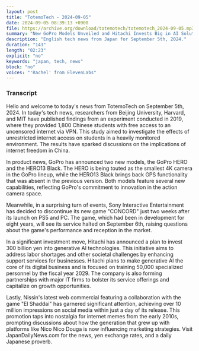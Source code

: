 ```yaml
---
layout: post
title: "TotemoTech - 2024-09-05"
date: 2024-09-05 08:39:13 +0900
file: https://archive.org/download/totemotech/totemotech_2024-09-05.mp3
summary: "New GoPro Models Unveiled and Hitachi Invests Big in AI Solutions, & more…"
description: "English tech news from Japan for September 5th, 2024."
duration: "143"
length: "02:23"
explicit: "no"
keywords: "japan, tech, news"
block: "no"
voices: "'Rachel' from ElevenLabs"
---
```


### Transcript

Hello and welcome to today's news from TotemoTech on September 5th, 2024. In today's tech news, researchers from Beijing University, Harvard, and MIT have published findings from an experiment conducted in 2019, where they provided 1,800 Chinese students with free access to an uncensored internet via VPN. This study aimed to investigate the effects of unrestricted internet access on students in a heavily monitored environment. The results have sparked discussions on the implications of internet freedom in China.

In product news, GoPro has announced two new models, the GoPro HERO and the HERO13 Black. The HERO is being touted as the smallest 4K camera in the GoPro lineup, while the HERO13 Black brings back GPS functionality that was absent in the previous version. Both models feature several new capabilities, reflecting GoPro's commitment to innovation in the action camera space.

Meanwhile, in a surprising turn of events, Sony Interactive Entertainment has decided to discontinue its new game "CONCORD" just two weeks after its launch on PS5 and PC. The game, which had been in development for eight years, will see its service halted on September 6th, raising questions about the game's performance and reception in the market.

In a significant investment move, Hitachi has announced a plan to invest 300 billion yen into generative AI technologies. This initiative aims to address labor shortages and other societal challenges by enhancing support services for businesses. Hitachi plans to make generative AI the core of its digital business and is focused on training 50,000 specialized personnel by the fiscal year 2029. The company is also forming partnerships with major IT firms to bolster its service offerings and capitalize on growth opportunities.

Lastly, Nissin's latest web commercial featuring a collaboration with the game "El Shaddai" has garnered significant attention, achieving over 10 million impressions on social media within just a day of its release. This promotion taps into nostalgia for internet memes from the early 2010s, prompting discussions about how the generation that grew up with platforms like Nico Nico Douga is now influencing marketing strategies.   Visit JapanDailyNews.com for the news, yen exchange rates, and a daily Japanese proverb.
